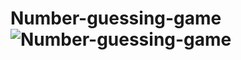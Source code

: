 # Number-guessing-game![Number-guessing-game](https://github.com/ZloiBess/Number-guessing-game/assets/87580740/cfcd6a56-7a18-478f-9f9c-557df6b10ae4)

